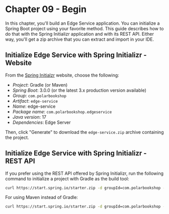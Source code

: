 # Chapter 09 - Begin

In this chapter, you'll build an Edge Service application. You can initialize a Spring Boot project using your
favorite method. This guide describes how to do that with the Spring Initializr application and with its REST API.
Either way, you'll get a zip archive that you can extract and import in your IDE.

## Initialize Edge Service with Spring Initializr - Website

From the [Spring Initialzr](https://start.spring.io/) website, choose the following:

* _Project_: Gradle (or Maven)
* _Spring Boot_: 3.0.0 (or the latest 3.x production version available)
* _Group_: `com.polarbookshop`
* _Artifact_: `edge-service`
* _Name_: edge-service
* _Package name_: `com.polarbookshop.edgeservice`
* _Java version_: 17
* _Dependencies_: Edge Server

Then, click "Generate" to download the `edge-service.zip` archive containing the project.

## Initialize Edge Service with Spring Initializr - REST API

If you prefer using the REST API offered by Spring Initializr, run the following command to initialize a project with Gradle as the build tool:

```bash
curl https://start.spring.io/starter.zip -d groupId=com.polarbookshop -d artifactId=edge-service -d name=edge-service -d packageName=com.polarbookshop.edgeservice -d dependencies=cloud-gateway -d javaVersion=17 -d bootVersion=3.0.0 -d type=gradle-project -o edge-service.zip
```

For using Maven instead of Gradle:

```bash
curl https://start.spring.io/starter.zip -d groupId=com.polarbookshop -d artifactId=edge-service -d name=edge-service -d packageName=com.polarbookshop.edgeservice -d dependencies=cloud-gateway -d javaVersion=17 -d bootVersion=3.0.0 -d type=maven-project -o edge-service.zip
```
